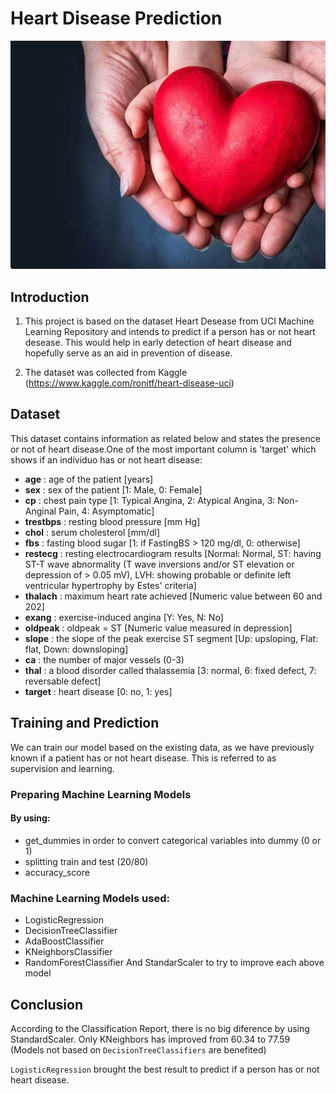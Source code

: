 # Heart Disease Prediction
![](Screenshot_1.png)
 
## Introduction

1. This project is based on the dataset Heart Desease from UCI Machine Learning Repository and intends to predict if a person has or not heart desease. This would help in early detection of heart disease and hopefully serve as an aid in prevention of disease.

2. The dataset was collected from Kaggle (https://www.kaggle.com/ronitf/heart-disease-uci)

## Dataset
This dataset contains information as related below and states the presence or not of heart disease.One of the most important column is 'target' which shows if an individuo has or not heart disease:
 - **age** : age of the patient [years]
 - **sex** : sex of the patient [1: Male, 0: Female]
 - **cp** : chest pain type [1: Typical Angina, 2: Atypical Angina, 3: Non-Anginal Pain, 4: Asymptomatic]
 - **trestbps** : resting blood pressure [mm Hg]
 - **chol** : serum cholesterol [mm/dl]
 - **fbs** : fasting blood sugar [1: if FastingBS > 120 mg/dl, 0: otherwise]
 - **restecg** : resting electrocardiogram results [Normal: Normal, ST: having ST-T wave abnormality (T wave inversions and/or ST elevation or depression of > 0.05 mV), LVH: showing probable or definite left ventricular hypertrophy by Estes' criteria]
 - **thalach** : maximum heart rate achieved [Numeric value between 60 and 202]
 - **exang** : exercise-induced angina [Y: Yes, N: No]
 - **oldpeak** : oldpeak = ST [Numeric value measured in depression]
 - **slope** : the slope of the peak exercise ST segment [Up: upsloping, Flat: flat, Down: downsloping]
 - **ca** : the number of major vessels (0-3)
 - **thal** : a blood disorder called thalassemia [3: normal, 6: fixed defect, 7: reversable defect]
 - **target** : heart disease [0: no, 1: yes]
 
 ## Training and Prediction
We can train our model based on the existing data, as we have previously known if a patient has or not heart disease. This is referred to as supervision and learning.

### Preparing Machine Learning Models
#### By using:
- get_dummies in order to convert categorical variables into dummy (0 or 1)
- splitting train and test (20/80)
- accuracy_score

### Machine Learning Models used:
- LogisticRegression
- DecisionTreeClassifier
- AdaBoostClassifier
- KNeighborsClassifier
- RandomForestClassifier
And StandarScaler to try to improve each above model 

## Conclusion

According to the Classification Report, there is no big diference by using StandardScaler. Only KNeighbors has improved from 60.34 to 77.59 (Models not based on `DecisionTreeClassifiers` are benefited)

`LogisticRegression` brought the best result to predict if a person has or not heart disease.
